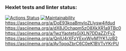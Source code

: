 ### Hexlet tests and linter status:
[![Actions Status](https://github.com/p00pstar/java-project-61/actions/workflows/hexlet-check.yml/badge.svg)](https://github.com/p00pstar/java-project-61/actions)
[![Maintainability](https://api.codeclimate.com/v1/badges/da3fbfa9be885c04c229/maintainability)](https://codeclimate.com/github/p00pstar/java-project-61/maintainability)
https://asciinema.org/a/DoE93koaBmvloZLIysw4jfdud
https://asciinema.org/a/dX8JOchapm5zO8XkXR1a9TBc0
https://asciinema.org/a/1wzYaotetsGiXLN7DDaZZrFvZ
https://asciinema.org/a/QnIU4rXFzYExxWiyM1YK1JzB2
https://asciinema.org/a/AvTqoqZbrC6C0eK1BVTvYKrPU
